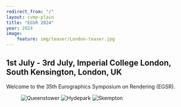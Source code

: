 ```yaml
---
redirect_from: "/"
layout: cvmp-plain
title: "EGSR 2024"
year: 2024
image:
    feature: img/teaser/London-teaser.jpg
---
```

## 1st July - 3rd July, Imperial College London, South Kensington, London, UK

Welcome to the 35th Eurographics Symposium on Rendering (EGSR).

<!-- featured images -->
<figure class="top3" >
    <img class="col-xs-12 col-sm-4" src="{{site.url}}/img/2024/egsr/queenstower.jpg" alt="Queenstower">
    <img class="col-xs-12 col-sm-4" src="{{site.url}}/img/2024/egsr/hydepark.jpg" alt="Hydepark">
    <img class="col-xs-12 col-sm-4" src="{{site.url}}/img/2024/egsr/skempton-auditorium.jpg" alt="Skempton">
</figure>
